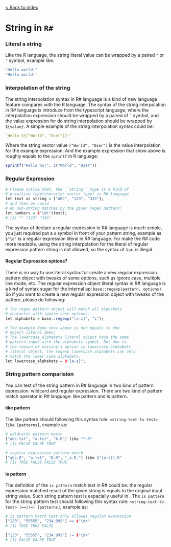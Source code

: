 [&lt; Back to index](../)

# String in ``R#``

### Literal a string

Like the R language, the string literal value can be wrapped by a paired ``"`` or ``'`` symbol, example like:

```R
"Hello world!"
'Hello world!'
```

### Interpolation of the string

The string interpolation syntax in R# language is a kind of new language feature compares with the R language. The syntax of the string interpolation in R# language is introduce from the typescript language, where the interpolation expression should be wrapped by a paired of <code>`</code> symbol, and the value expression for do string interpolation should be wrapped by ``${value}``. A simple example of the string interpolation syntax could be:

```R
`Hello ${["World", "User"]}!`
```

Where the string vector value ``["World", "User"]`` is the value interpolation for the example expression. And the example expression that show above is roughly equals to the ``sprintf`` in R language:

```R
sprintf("Hello %s!", c("World", "User"))
```

### Regular Expression

```R
# Please notice that, the ``string`` type is a kind of
# primitive type(character vector type) in R# language
let text as string = ["ABC", "123", "333"];
# and then we could
# do sub-string matches by the given regex pattern:
let numbers = $"\d+"(text);
# [3] "" "123" "333"
```

The syntax of declare a regular expression in R# language is much simple, you just required put a ``$`` symbol in front of your pattern string, example as ``$"\d"`` is a regular expression literal in R# language. For make the R# code more readable, using the string interpolation for the literal of regular expression pattern string is not allowed, so the syntax of <code>$`\d+`</code> is illegal.

#### Regular Expression options?

There is no way to use literal syntax for create a new regular expression pattern object with tweaks of some options, such as ignore case, multiple line mode, etc. The regular expression object literal syntax in R# language is a kind of syntax sugar for the internal api ``base::regexp(pattern, options)``. So if you want to create a new regular expression object with tweaks of the pattern, please do following:

```R
# The regex pattern object will match all alphabets
# character with ignore case options.
let alphabets = base::regexp("[a-z]", "i");

# The example demo show above is not equals to the 
# object literal demo:
# The lowercase_alphabets literal object have the same 
# pattern input with the alphabets symbol. But due to
# the reason of missing i option in lowercase_alphabets 
# literal object, the regexp lowercase_alphabets can only 
# match the lower case alphabets.
let lowercase_alphabets = $"[a-z]";
```

### String pattern comparision

You can test of the string pattern in R# language in two kind of pattern expression: wildcard and regular expression. There are two kind of pattern match operator in R# language: like pattern and is pattern.

#### like pattern

The like pattern should following this syntax rule: ``<string-text-to-test> like [patterns]``, example as:

```R
# wildcards pattern match
["abc.txt", "a.txt", "b.R"] like "*.R"
# [1] FALSE FALSE TRUE

# regular expression pattern match
["abc.R", "a.txt", "B.R", "_a.R_"] like $"[a-z]\.R"
# [1] TRUE FALSE FALSE TRUE
```

#### is pattern

The definition of the ``is pattern`` match test in R# could be: the regular expression matched result of the given string is equals to the original input string value. Such string pattern test is espacially useful in . The ``is pattern`` for the string pattern test should following this syntax rule: ``<string-text-to-test> (==|!=) [patterns]``, example as:

```R
# is pattern match test only allowes regular expression
["123", "55555", "234.999"] == $"\d+"
# [1] TRUE TRUE FALSE

["123", "55555", "234.999"] != $"\d+"
# [1] FALSE FALSE TRUE
```



